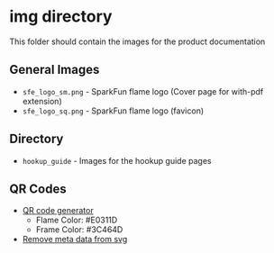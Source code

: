 img directory
====================
This folder should contain the images for the product documentation

## General Images
* `sfe_logo_sm.png` - SparkFun flame logo (Cover page for with-pdf extension)
* `sfe_logo_sq.png` - SparkFun flame logo (favicon)

## Directory
* `hookup_guide` - Images for the hookup guide pages

## QR Codes
* [QR code generator](https://qrgenerator.org/)
    * Flame Color: #E0311D
    * Frame Color: #3C464D
* [Remove meta data from svg](https://jakearchibald.github.io/svgomg/)